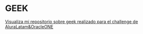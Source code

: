 # GEEK
<a href="https://roberthleal96.github.io/Alura-Geek/">Visualiza mi repositorio sobre geek realizado para el challenge de AluraLatam&OracleONE</a>
